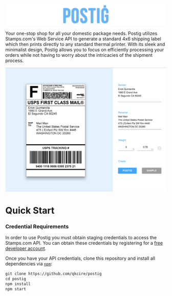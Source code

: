 ![postig logo](./docs/images/title.png?raw=true)

Your one-stop shop for all your domestic package needs. Postig utilizes Stamps.com's Web Service API to generate a standard 4x6 shipping label which then prints directly to any standard thermal printer. With its sleek and minimalist design, Postig allows you to focus on efficiently processing your orders while not having to worry about the intricacies of the shipment process.

![main screen](./docs/images/main.png?raw=true)

# Quick Start
### Credential Requirements
In order to use Postig you must obtain staging credentials to access the Stamps.com API. You can obtain these credentials by registering for a [free developer account](http://developer.stamps.com/developer/).

Once you have your API credentials, clone this repository and install all dependencies via [`npm`](https://docs.npmjs.com/):
```
git clone https://github.com/qkcire/postig
cd postig
npm install
npm start
```
